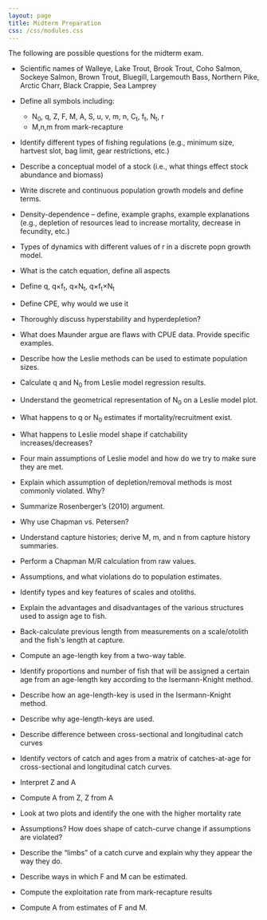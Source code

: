 ```yaml
---
layout: page
title: Midterm Preparation
css: /css/modules.css
---
```


The following are possible questions for the midterm exam.

- Scientific names of Walleye, Lake Trout, Brook Trout, Coho Salmon, Sockeye Salmon, Brown Trout, Bluegill, Largemouth Bass, Northern Pike, Arctic Charr, Black Crappie, Sea Lamprey
- Define all symbols including:
    - N<sub>0</sub>, q, Z, F, M, A, S, u, v, m, n, C<sub>t</sub>, f<sub>t</sub>, N<sub>t</sub>, r
    - M,n,m from mark-recapture

- Identify different types of fishing regulations (e.g., minimum size, hartvest slot, bag limit, gear restrictions, etc.)

- Describe a conceptual model of a stock (i.e., what things effect stock abundance and biomass)
- Write discrete and continuous population growth models and define terms.
-	Density-dependence – define, example graphs, example explanations (e.g., depletion of resources lead to increase mortality, decrease in fecundity, etc.)
-	Types of dynamics with different values of r in a discrete popn growth model.

-	What is the catch equation, define all aspects
-	Define q, q&times;f<sub>t</sub>, q&times;N<sub>t</sub>, q&times;f<sub>t</sub>&times;N<sub>t</sub>
-	Define CPE, why would we use it
-	Thoroughly discuss hyperstability and hyperdepletion?
-	What does Maunder argue are flaws with CPUE data.  Provide specific examples.

-	Describe how the Leslie methods can be used to estimate population sizes.
- Calculate q and N<sub>0</sub> from Leslie model regression results.
- Understand the geometrical representation of N<sub>0</sub> on a Leslie model plot.
-	What happens to q or N<sub>0</sub> estimates if mortality/recruitment exist.
-	What happens to Leslie model shape if catchability increases/decreases?
-	Four main assumptions of Leslie model and how do we try to make sure they are met.
-	Explain which assumption of depletion/removal methods is most commonly violated.  Why?
-	Summarize Rosenberger’s (2010) argument.

-	Why use Chapman vs. Petersen?
-	Understand capture histories; derive M, m, and n from capture history summaries.
-	Perform a Chapman M/R calculation from raw values.
-	Assumptions, and what violations do to population estimates.

- Identify types and key features of scales and otoliths.
- Explain the advantages and disadvantages of the various structures used to assign age to fish.
- Back-calculate previous length from measurements on a scale/otolith and the fish's length at capture.

-	Compute an age-length key from a two-way table.
-	Identify proportions and number of fish that will be assigned a certain age from an age-length key according to the Isermann-Knight method.
-	Describe how an age-length-key is used in the Isermann-Knight method.
-	Describe why age-length-keys are used.

-	Describe difference between cross-sectional and longitudinal catch curves
-	Identify vectors of catch and ages from a matrix of catches-at-age for cross-sectional and longitudinal catch curves.
-	Interpret Z and A
-	Compute A from Z, Z from A
-	Look at two plots and identify the one with the higher mortality rate

-	Assumptions? How does shape of catch-curve change if assumptions are violated?
-	Describe the “limbs” of a catch curve and explain why they appear the way they do.
-	Describe ways in which F and M can be estimated.
-	Compute the exploitation rate from mark-recapture results
- Compute A from estimates of F and M.
